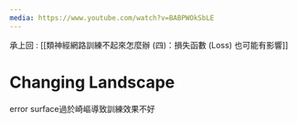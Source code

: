 ```yaml
---
media: https://www.youtube.com/watch?v=BABPWOkSbLE
---
```

承上回 : [[類神經網路訓練不起來怎麼辦 (四)：損失函數 (Loss) 也可能有影響]]

# Changing Landscape

error surface過於崎嶇導致訓練效果不好
